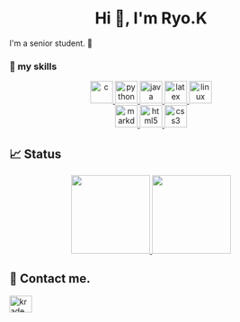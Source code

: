 <h1 align="center">Hi 👋, I'm Ryo.K</h1>
I'm a senior student. 🤝

<h3 align="left"> 🌱 my skills</h3>
<p align="center">
    <a href="https://www.cprogramming.com/"                 target="_blank" rel="noreferrer"> <img src="https://skillicons.dev/icons?theme=dark&perline=8&i=c" alt="c" width="40" height="40"/> </a>
    <a href="https://www.python.org"                        target="_blank" rel="noreferrer"> <img src="https://skillicons.dev/icons?theme=dark&perline=8&i=python" alt="python" width="40" height="40"/> </a> 
    <a href="https://www.java.com"                          target="_blank" rel="noreferrer"> <img src="https://skillicons.dev/icons?theme=dark&perline=8&i=java" alt="java" width="40" height="40"/> </a>
    <a href="https://www.latex-project.org/"                target="_blank" rel="noreferrer"> <img src="https://skillicons.dev/icons?theme=dark&perline=8&i=latex" alt="latex" width="40" height="40"/> </a> 
    <a href="https://www.linux.org/"                        target="_blank" rel="noreferrer"> <img src="https://skillicons.dev/icons?theme=dark&perline=8&i=linux" alt="linux" width="40" height="40"/> </a>
    <br>
    <a href="https://daringfireball.net/projects/markdown/" target="_blank" rel="noreferrer"> <img src="https://skillicons.dev/icons?theme=dark&perline=8&i=md" alt="markdown" width="40" height="40"/> </a>
    <a href="https://www.w3.org/html/"                      target="_blank" rel="noreferrer"> <img src="https://skillicons.dev/icons?theme=dark&perline=8&i=html" alt="html5" width="40" height="40"/> </a>
    <a href="https://www.w3schools.com/css/"                target="_blank" rel="noreferrer"> <img src="https://skillicons.dev/icons?theme=dark&perline=8&i=css" alt="css3" width="40" height="40"/> </a>
</p>

<h2 align="left"> 📈 Status</h2>
<p align="center">
    <a href="https://github.com/anuraghazra/github-readme-stats">
        <img alt="" height="140px" src="https://github-readme-stats.vercel.app/api/top-langs/?username=Ryo8-k2arl&theme=discord_old_blurple&layout=compact&count_private=true&show_icons=true" />
    </a>
    <a href="https://github.com/anuraghazra/github-readme-stats">
        <img alt="" height="140px" src="https://github-readme-stats.vercel.app/api?username=Ryo8-k2arl&theme=discord_old_blurple&count_private=true" />
    </a>
</p>

<h2 align="left"> 📨 Contact me.</h2>
<p align="left">
    <a href="https://twitter.com/krade_gsty" target="blank"><img align="center" src="https://raw.githubusercontent.com/rahuldkjain/github-profile-readme-generator/master/src/images/icons/Social/twitter.svg" alt="krade_gsty" height="30" width="40" /></a>
</p>

<!--
**Ryo8-k2arl/Ryo8-k2arl** is a ✨ _special_ ✨ repository because its `README.md` (this file) appears on your GitHub profile.

Here are some ideas to get you started:
- 🌱 I’m currently learning **HTML, CSS**
- 📝 I regularly write articles on [Qiita](https://qiita.com/Ryo8-k2arl)
- 🔭 I’m currently working on ...
- 👯 I’m looking to collaborate on ...
- 💬 Ask me about ...
- 😄 Pronouns: ...
- ⚡ Fun fact: ...
- 🙌 I’m looking for help with [grow-files](https://github.com/tsuki-lab/grow-files) and [microcms-filter-query](https://github.com/tsuki-lab/microcms-filter-query)
-->

